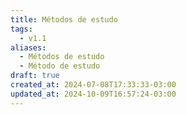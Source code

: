 ```yaml
---
title: Métodos de estudo
tags:
  - v1.1
aliases:
  - Métodos de estudo
  - Método de estudo
draft: true
created_at: 2024-07-08T17:33:33-03:00
updated_at: 2024-10-09T16:57:24-03:00
---
```


